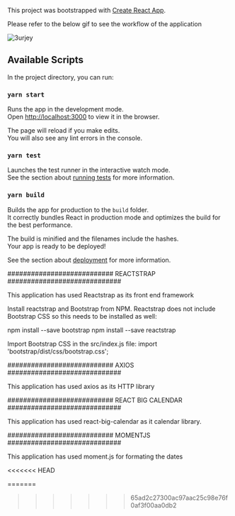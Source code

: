 This project was bootstrapped with [Create React App](https://github.com/facebook/create-react-app).

Please refer to the below gif to see the workflow of the application

![3urjey](https://user-images.githubusercontent.com/9131336/78019218-e989b600-736c-11ea-8bbf-efd5af50e7f8.gif)

## Available Scripts

In the project directory, you can run:

### `yarn start`

Runs the app in the development mode.<br />
Open [http://localhost:3000](http://localhost:3000) to view it in the browser.

The page will reload if you make edits.<br />
You will also see any lint errors in the console.

### `yarn test`

Launches the test runner in the interactive watch mode.<br />
See the section about [running tests](https://facebook.github.io/create-react-app/docs/running-tests) for more information.

### `yarn build`

Builds the app for production to the `build` folder.<br />
It correctly bundles React in production mode and optimizes the build for the best performance.

The build is minified and the filenames include the hashes.<br />
Your app is ready to be deployed!

See the section about [deployment](https://facebook.github.io/create-react-app/docs/deployment) for more information.


###########################    REACTSTRAP     #############################

This application has used Reactstrap as its front end framework

Install reactstrap and Bootstrap from NPM. Reactstrap does not include Bootstrap CSS so this needs to be installed as well:

npm install --save bootstrap
npm install --save reactstrap

Import Bootstrap CSS in the src/index.js file:
import 'bootstrap/dist/css/bootstrap.css';

###########################   AXIOS    #############################

This application has used axios as its HTTP library



###########################   REACT BIG CALENDAR    #############################

This application has used react-big-calendar as it calendar library.


###########################   MOMENTJS    #############################

This application has used moment.js for formating the dates

<<<<<<< HEAD


=======




>>>>>>> 65ad2c27300ac97aac25c98e76f0af3f00aa0db2
